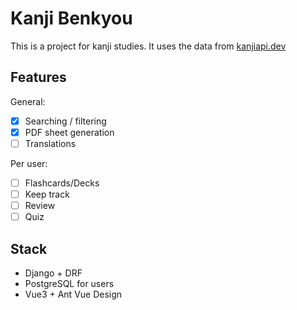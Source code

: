 # Kanji Benkyou

This is a project for kanji studies.
It uses the data from [kanjiapi.dev](https://kanjiapi.dev/)

## Features

General:
- [x] Searching / filtering
- [x] PDF sheet generation
- [ ] Translations

Per user:
- [ ] Flashcards/Decks
- [ ] Keep track
- [ ] Review
- [ ] Quiz 

## Stack
- Django + DRF 
- PostgreSQL for users
- Vue3 + Ant Vue Design
